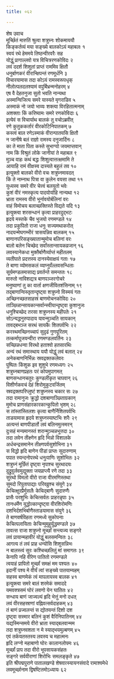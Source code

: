 ```yaml
---
title: ०६२

---
```

शेष उवाच  
मूर्च्छितं मारुतिं श्रुत्वा शत्रुघ्नः शोकमाययौ  
किङ्कर्तव्यं मया सङ्ख्ये बालकोऽयं महाबलः १  
स्वयं रथे हेममये तिष्ठन्वीरवरैः सह  
योद्धुं प्रागाल्लवो यत्र विचित्ररणकोविदः २  
लवं ददर्श शिशुतां प्राप्तं राममिव क्षितौ  
धनुर्बाणकरं वीरान्क्षिपन्तं रणमूर्धनि ३  
विचारयामास तदा कोऽयं रामस्वरूपधृक्  
नीलोत्पलदलश्यामं वपुर्बिभ्रन्मनोहरम् ४  
एष वै देहतनुजा सुतो भवति नान्यथा  
अस्मान्विजित्य समरे यास्यते मृगराडिव ५  
अस्माकं नो जयो भाव्यः शक्त्या विरहितात्मनाम्  
अशक्ताः किं करिष्यामः समरे रणकोविदाः ६  
इत्येवं स विचार्याथ बालकं तु वचोऽब्रवीत्  
रणे कुतुककर्तारं वीरकोटिनिपातकम् ७  
कस्त्वं बाल रणेऽस्माकं वीरान्पातयसि क्षितौ  
न जानीषे बलं राज्ञो रामस्य दनुजार्दिनः ८  
का ते माता पिता कस्ते सुभाग्यो जयमाप्तवान्  
नाम किं विश्रुतं लोके जानीयां ते महाबल ९  
मुञ्च वाहः कथं बद्धः शिशुत्वात्तत्क्षमामि ते  
आयाहि रामं वीक्षस्व दास्यते बहुलं तव १०  
इत्युक्तो बालको वीरो वचः शत्रुघ्नमावदत्  
किं ते नाम्नाथ पित्रा वा कुलेन वयसा तथा ११  
युध्यस्व समरे वीर चेत्त्वं बलयुतो भवेः  
कुशं वीरं नमस्कृत्य पादयोर्याहि नान्यथा १२  
भ्राता रामस्य वीरो भूर्नावयोर्बलिनां वरः  
वाहं विमोचय बलाच्छक्तिस्ते विद्यते यदि १३  
इत्युक्त्वा शरसन्धानं कृत्वा प्राहरदुद्भटः  
हृदये मस्तके चैव भुजयो रणमण्डले १४  
तदा प्रकुपितो राजा धनुः सज्यमथाकरोत्  
नादयन्मेघगम्भीरं त्रासयन्निव बालकम् १५  
बाणानपरिसङ्ख्यातान्मुमोच बलिनां वरः  
बालो बलेन चिच्छेद सर्वांस्तान्सायकव्रजान् १६  
लवस्यानेकधा मुक्तैर्बाणैर्व्याप्तं महीतलम्  
व्यतीपाते प्रदत्तस्य दानस्येवाक्षयं गताः १७  
ते बाणा व्योमसकलं व्याप्नुवँल्लवसन्धिताः  
सूर्यमण्डलमासाद्य प्रवर्तन्ते समन्ततः १८  
मारुतो नाविशद्यत्र बाणपञ्जरगोचरे  
मनुष्याणां तु का वार्ता क्षणजीवितशंसिनाम् १९  
तद्बाणान्विस्तृतान्दृष्ट्वा शत्रुघ्नो विस्मयं गतः  
अच्छिनच्छतसाहस्रं बाणमोचनकोविदः २०  
ताञ्छिन्नान्सायकान्सर्वान्स्वीयान्दृष्ट्वा कुशानुजः  
धनुश्चिच्छेद तरसा शत्रुघ्नस्य महीपतेः २१  
सोऽन्यद्धनुरुपादाय यावन्मुञ्चति सायकान्  
तावद्बभञ्ज सरथं सायकैः शितपर्वभिः २२  
करस्थमच्छिनच्चापं सुदृढं गुणपूरितम्  
तत्कर्मापूजयन्वीरा रणमण्डलवर्तिनः २३  
सच्छिन्नधन्वा विरथो हताश्वो हतसारथिः  
अन्यं रथं समास्थाय ययौ योद्धुं लवं बलात् २४  
अनेकबाणनिर्भिन्नः स्रवद्रक्तकलेवरः  
पुष्पितः किंशुक इव शुशुभे रणमध्यगः २५  
शत्रुघ्नबाणप्रहतः परं कोपमुपागमत्  
बाणसन्धानचतुरः कुण्डलीकृत चापवान् २६  
विशीर्णकवचं देहं शिरोमुकुटवर्जितम्  
स्रवद्रक्तपरिप्लुष्टं शत्रुघ्नस्य चकार सः २७  
तदा रामानुजः क्रुद्धो दशबाणाञ्छिताग्रकान्  
मुमोच प्राणसंहारकारकान्कुपितो भृशम् २८  
स तांस्तांस्तिलशः कृत्वा बाणैर्निशितपर्वभिः  
ताडयामास हृदये शत्रुघ्नस्याष्टभिः शरैः २९  
अत्यन्तं बाणपीडार्तो लवं बलिनमुत्स्मरन्  
दुःसहं मन्यमानस्तं शरान्मुञ्चन्नभूत्तदा ३०  
तदा लवेन तीक्ष्णेन हृदि भिन्नो विशालके  
अर्धचन्द्रसमानेन तीक्ष्णपर्वसुशोभिना ३१  
स विद्धो हृदि बाणेन पीडां प्राप्तः सुदारुणाम्  
पपात स्यन्दनोपस्थे धनुःपाणिः सुशोभितः ३२  
शत्रुघ्नं मूर्छितं दृष्ट्वा नृपाश्च सुरथादयः  
दुद्रुवुर्लवमुद्युक्ता जयप्राप्त्यै रणे तदा ३३  
सुरथो विमलो वीरो राजा वीरमणिस्तथा  
सुमदो रिपुतापाद्याः परिवव्रुश्च संयुगे ३४  
केचित्क्षुरप्रैर्मुसलैः केचिद्बाणैः सुदारुणैः  
प्रासैः परशुभिः केचित्सर्वतः प्राहरन्नृपाः ३५  
तानधर्मेण युद्धोत्कान्दृष्ट्वा वीरशिरोमणिः  
दशभिर्दशभिर्बाणैस्ताडयामास संयुगे ३६  
ते बाणवर्षविहता रणमध्ये सुकोपनाः  
केचित्पलायिताः केचिन्मुमुहुर्युद्धमण्डले ३७  
तावत्स राजा शत्रुघ्नो मूर्च्छां सन्त्यज्य सङ्गरे  
लवं प्रायान्महावीरं योद्धुं बलसमन्वितः ३८  
आगत्य तं लवं प्राह धन्योसि शिशुसन्निभः  
न बालस्त्वं सुरः कश्चिच्छलितुं मां समागतः ३९  
केनापि नहि वीरेण पातितो रणमण्डले  
त्वयाहं प्रापितो मूर्च्छां समक्षं मम पश्यतः ४०  
इदानीं पश्य मे वीर्यं त्वां सङ्ख्ये पातयाम्यहम्  
सहस्व बाणमेकं त्वं मापलायस्व बालक ४१  
इत्युक्त्वा समरे बालं शरमेकं समाददे  
यमवक्त्रसमं घोरं लवणो येन घातितः ४२  
सन्धाय बाणं जाज्वल्यं हृदि भेत्तुं मनो दधत्  
लवं वीरसहस्राणां वह्निवत्सर्वदाहकम् ४३  
तं बाणं प्रज्वलन्तं स द्योतयन्तं दिशो दश  
दृष्ट्वा सस्मार बलिनं कुशं वैरिनिपातिनम् ४४  
यद्यस्मिन्समये वीरो भ्राता स्याद्बलवान्मम  
तदा शत्रुघ्नवशता न मे स्याद्भयमुल्बणम् ४५  
एवं तर्कयतस्तस्य लवस्य च महात्मनः  
हृदि लग्नो महाबाणो घोरः कालानलोपमः ४६  
मूर्च्छां प्राप तदा वीरो भूपसायकसंहतः  
सङ्गरे सर्ववीराणां शिरोभिः समलङ्कृते ४७  
इति श्रीपद्मपुराणे पातालखण्डे शेषवात्स्यायनसंवादे रामाश्वमेधे  
लवमूर्च्छानाम द्विषष्टितमोऽध्यायः ६२